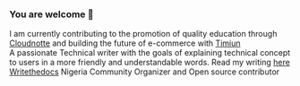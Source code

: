 ### You are welcome 👋

I am currently contributing to the promotion of quality education through <a href="www.cloudnotte.com">Cloudnotte</a> and building the future of e-commerce with <a href="www.Timiun.com">Timiun</a> 
<br>
A passionate Technical writer with the goals of explaining technical concept to users in a more friendly and understandable words. Read my writing <a href="https://www.clippings.me/users/dule_martins">here</a>
<br>
<a href=https://www.writethedocs.org/meetups/>Writethedocs</a> Nigeria Community Organizer and Open source contributor 
